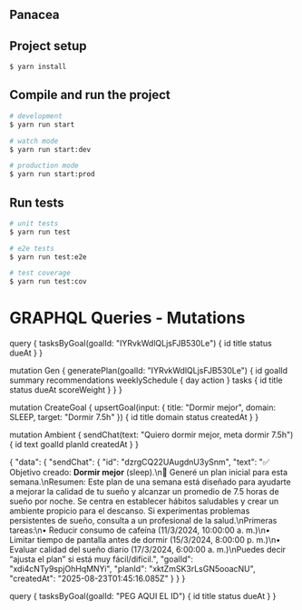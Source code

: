 
## Panacea


## Project setup

```bash
$ yarn install
```

## Compile and run the project

```bash
# development
$ yarn run start

# watch mode
$ yarn run start:dev

# production mode
$ yarn run start:prod
```

## Run tests

```bash
# unit tests
$ yarn run test

# e2e tests
$ yarn run test:e2e

# test coverage
$ yarn run test:cov
```



# GRAPHQL Queries - Mutations

query {
  tasksByGoal(goalId: "IYRvkWdlQLjsFJB530Le") {
    id title status dueAt
  }
}



mutation Gen {
  generatePlan(goalId: "IYRvkWdlQLjsFJB530Le") {
    id
    goalId
    summary
    recommendations
    weeklySchedule { day action }
    tasks { id title status dueAt scoreWeight }
  }
}





mutation CreateGoal {
  upsertGoal(input: { title: "Dormir mejor", domain: SLEEP, target: "Dormir 7.5h" }) {
    id
    title
    domain
    status
    createdAt
  }
}


mutation Ambient {
  sendChat(text: "Quiero dormir mejor, meta dormir 7.5h")
  {
    id
    text
    goalId
    planId
    createdAt
  }
}


{
  "data": {
    "sendChat": {
      "id": "dzrgCQ22UAugdnU3ySnm",
      "text": "✅ Objetivo creado: **Dormir mejor** (sleep).\n🧠 Generé un plan inicial para esta semana.\nResumen: Este plan de una semana está diseñado para ayudarte a mejorar la calidad de tu sueño y alcanzar un promedio de 7.5 horas de sueño por noche. Se centra en establecer hábitos saludables y crear un ambiente propicio para el descanso. Si experimentas problemas persistentes de sueño, consulta a un profesional de la salud.\nPrimeras tareas:\n• Reducir consumo de cafeína (11/3/2024, 10:00:00 a. m.)\n• Limitar tiempo de pantalla antes de dormir (15/3/2024, 8:00:00 p. m.)\n• Evaluar calidad del sueño diario (17/3/2024, 6:00:00 a. m.)\nPuedes decir “ajusta el plan” si está muy fácil/difícil.",
      "goalId": "xdi4cNTy9spjOhHqMNYi",
      "planId": "xktZmSK3rLsGN5ooacNU",
      "createdAt": "2025-08-23T01:45:16.085Z"
    }
  }
}



query {
  tasksByGoal(goalId: "PEG AQUI EL ID") {
    id title status dueAt
  }
}
